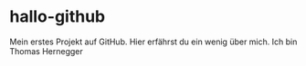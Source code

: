 # hallo-github
Mein erstes Projekt auf GitHub. Hier erfährst du ein wenig über mich.
Ich bin Thomas Hernegger
